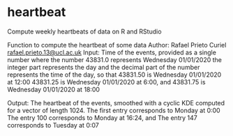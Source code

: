 # heartbeat
Compute weekly heartbeats of data on R and RStudio

Function to compute the heartbeat of some data
Author: Rafael Prieto Curiel rafael.prieto.13@ucl.ac.uk
Input: Time of the events, provided as a single number
       where the number 43831.0 represents Wednesday 01/01/2020
       the integer part represents the day and the decimal part
       of the number represents the time of the day, so that
       43831.50 is Wednesday 01/01/2020 at 12:00
       43831.25 is Wednesday 01/01/2020 at 6:00, and
       43831.75 is Wednesday 01/01/2020 at 18:00

Output: The heartbeat of the events, smoothed with a cyclic KDE
        computed for a vector of length 1024. 
        The first entry corresponds to Monday at 0:00
        The entry 100 corresponds to Monday at 16:24, and
        The entry 147 corresponds to Tuesday at 0:07 
